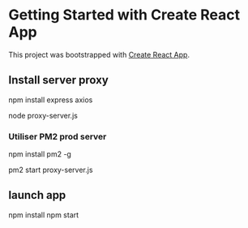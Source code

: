 # Getting Started with Create React App

This project was bootstrapped with [Create React App](https://github.com/facebook/create-react-app).


## Install server proxy 

npm install express axios

node proxy-server.js

### Utiliser PM2 prod server 

npm install pm2 -g

pm2 start proxy-server.js


## launch app

npm install
npm start
